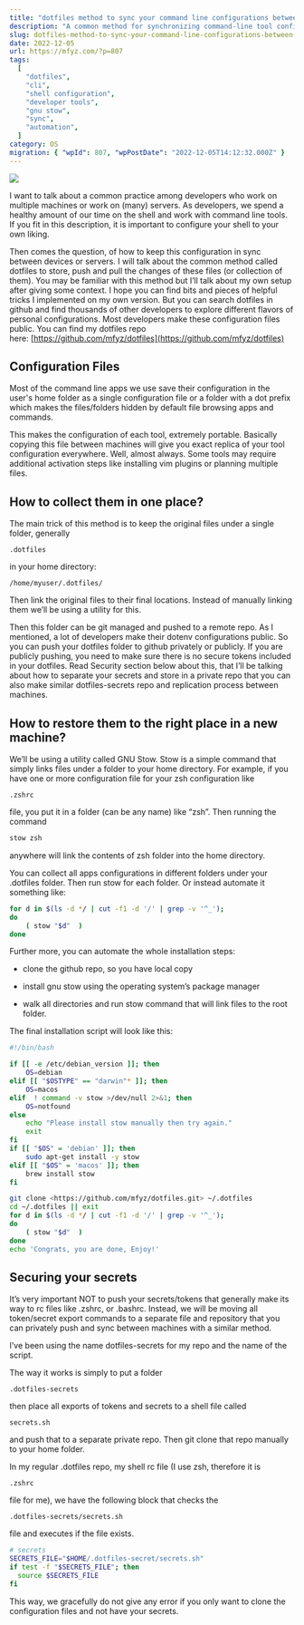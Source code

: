 ```yaml
---
title: "dotfiles method to sync your command line configurations between machines"
description: "A common method for synchronizing command-line tool configurations across multiple machines using 'dotfiles' is explained. The use of GNU Stow for managing these configuration files and strategies for handling sensitive information are also covered."
slug: dotfiles-method-to-sync-your-command-line-configurations-between-machines
date: 2022-12-05
url: https://mfyz.com/?p=807
tags:
  [
    "dotfiles",
    "cli",
    "shell configuration",
    "developer tools",
    "gnu stow",
    "sync",
    "automation",
  ]
category: OS
migration: { "wpId": 807, "wpPostDate": "2022-12-05T14:12:32.000Z" }
---
```


![](/images/archive/en/2022/12/dotfiles-sync.png)

I want to talk about a common practice among developers who work on multiple machines or work on (many) servers. As developers, we spend a healthy amount of our time on the shell and work with command line tools. If you fit in this description, it is important to configure your shell to your own liking.

Then comes the question, of how to keep this configuration in sync between devices or servers. I will talk about the common method called dotfiles to store, push and pull the changes of these files (or collection of them). You may be familiar with this method but I’ll talk about my own setup after giving some context. I hope you can find bits and pieces of helpful tricks I implemented on my own version. But you can search dotfiles in github and find thousands of other developers to explore different flavors of personal configurations. Most developers make these configuration files public. You can find my dotfiles repo here: [](https://github.com/mfyz/dotfiles)[https://github.com/mfyz/dotfiles](https://github.com/mfyz/dotfiles)

## Configuration Files

Most of the command line apps we use save their configuration in the user's home folder as a single configuration file or a folder with a dot prefix which makes the files/folders hidden by default file browsing apps and commands.

This makes the configuration of each tool, extremely portable. Basically copying this file between machines will give you exact replica of your tool configuration everywhere. Well, almost always. Some tools may require additional activation steps like installing vim plugins or planning multiple files.

## How to collect them in one place?

The main trick of this method is to keep the original files under a single folder, generally

```
.dotfiles

```

in your home directory:

```
/home/myuser/.dotfiles/

```

Then link the original files to their final locations. Instead of manually linking them we’ll be using a utility for this.

Then this folder can be git managed and pushed to a remote repo. As I mentioned, a lot of developers make their dotenv configurations public. So you can push your dotfiles folder to github privately or publicly. If you are publicly pushing, you need to make sure there is no secure tokens included in your dotfiles. Read Security section below about this, that I’ll be talking about how to separate your secrets and store in a private repo that you can also make similar dotfiles-secrets repo and replication process between machines.

## How to restore them to the right place in a new machine?

We’ll be using a utility called GNU Stow. Stow is a simple command that simply links files under a folder to your home directory. For example, if you have one or more configuration file for your zsh configuration like

```
.zshrc

```

file, you put it in a folder (can be any name) like “zsh”. Then running the command

```sh
stow zsh

```

anywhere will link the contents of zsh folder into the home directory.

You can collect all apps configurations in different folders under your .dotfiles folder. Then run stow for each folder. Or instead automate it something like:

```sh
for d in $(ls -d */ | cut -f1 -d '/' | grep -v '^_');
do
    ( stow "$d"  )
done

```

Further more, you can automate the whole installation steps:

- clone the github repo, so you have local copy

- install gnu stow using the operating system’s package manager

- walk all directories and run stow command that will link files to the root folder.

The final installation script will look like this:

```sh
#!/bin/bash

if [[ -e /etc/debian_version ]]; then
    OS=debian
elif [[ "$OSTYPE" == "darwin"* ]]; then
    OS=macos
elif  ! command -v stow >/dev/null 2>&1; then
    OS=notfound
else
    echo "Please install stow manually then try again."
    exit
fi
if [[ "$OS" = 'debian' ]]; then
    sudo apt-get install -y stow
elif [[ "$OS" = 'macos' ]]; then
    brew install stow
fi

git clone <https://github.com/mfyz/dotfiles.git> ~/.dotfiles
cd ~/.dotfiles || exit
for d in $(ls -d */ | cut -f1 -d '/' | grep -v '^_');
do
    ( stow "$d"  )
done
echo 'Congrats, you are done, Enjoy!'

```

## Securing your secrets

It’s very important NOT to push your secrets/tokens that generally make its way to rc files like .zshrc, or .bashrc. Instead, we will be moving all token/secret export commands to a separate file and repository that you can privately push and sync between machines with a similar method.

I’ve been using the name dotfiles-secrets for my repo and the name of the script.

The way it works is simply to put a folder

```
.dotfiles-secrets

```

then place all exports of tokens and secrets to a shell file called

```
secrets.sh

```

and push that to a separate private repo. Then git clone that repo manually to your home folder.

In my regular .dotfiles repo, my shell rc file (I use zsh, therefore it is

```
.zshrc

```

file for me), we have the following block that checks the

```
.dotfiles-secrets/secrets.sh

```

file and executes if the file exists.

```sh
# secrets
SECRETS_FILE="$HOME/.dotfiles-secret/secrets.sh"
if test -f "$SECRETS_FILE"; then
  source $SECRETS_FILE
fi

```

This way, we gracefully do not give any error if you only want to clone the configuration files and not have your secrets.
